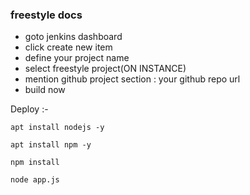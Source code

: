 ### freestyle docs

  - goto jenkins dashboard
  - click create new item
  - define your project name
  - select freestyle project(ON INSTANCE)
  - mention github project section : your github repo url
  - build now


Deploy :-

`apt install nodejs -y`

`apt install npm -y`

`npm install`

`node app.js`
